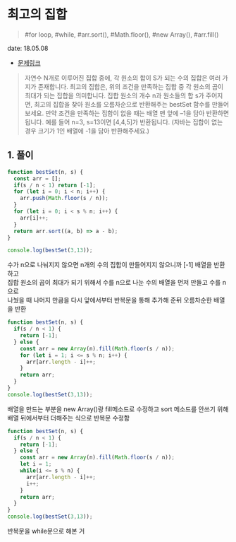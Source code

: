 # 최고의 집합

> #for loop, #while, #arr.sort(), #Math.floor(), #new Array(), #arr.fill()

date: 18.05.08

* [문제링크](https://programmers.co.kr/learn/challenge_codes/39)

> 자연수 N개로 이루어진 집합 중에, 각 원소의 합이 S가 되는 수의 집합은 여러 가지가 존재합니다. 최고의 집합은, 위의 조건을 만족하는 집합 중 각 원소의 곱이 최대가 되는 집합을 의미합니다. 집합 원소의 개수 n과 원소들의 합 s가 주어지면, 최고의 집합을 찾아 원소를 오름차순으로 반환해주는 bestSet 함수를 만들어 보세요. 만약 조건을 만족하는 집합이 없을 때는 배열 맨 앞에 –1을 담아 반환하면 됩니다. 예를 들어 n=3, s=13이면 [4,4,5]가 반환됩니다.
(자바는 집합이 없는 경우 크기가 1인 배열에 -1을 담아 반환해주세요.)

## 1. 풀이

```js
function bestSet(n, s) {
  const arr = [];
  if(s / n < 1) return [-1];
  for (let i = 0; i < n; i++) {
    arr.push(Math.floor(s / n));
  } 
  for (let i = 0; i < s % n; i++) {
    arr[i]++;
  }
  return arr.sort((a, b) => a - b);
}

console.log(bestSet(3,13));
```
수가 n으로 나눠지지 않으면 n개의 수의 집합이 만들어지지 않으니까 [-1] 배열을 반환하고  
집합 원소의 곱이 최대가 되기 위해서 수를 n으로 나눈 수의 배열을 먼저 만들고 수를 n으로  
나눴을 때 나머지 만큼을 다시 앞에서부터 반복문을 통해 추가해 준뒤 오름차순한 배열을 반환

```js
function bestSet(n, s) {
  if(s / n < 1) {
    return [-1];
  } else {
    const arr = new Array(n).fill(Math.floor(s / n));
    for (let i = 1; i <= s % n; i++) {
      arr[arr.length - i]++;
    }
    return arr;
  }
}
console.log(bestSet(3,13));
```
배열을 만드는 부분을 new Array()랑 fill메소드로 수정하고 sort 메소드를 안쓰기 위해 배열 뒤에서부터 더해주는 식으로 반복문 수정함

```js
function bestSet(n, s) {
  if(s / n < 1) {
    return [-1];
  } else {
    const arr = new Array(n).fill(Math.floor(s / n));
    let i = 1;
    while(i <= s % n) {
      arr[arr.length - i]++;
      i++;
    }
    return arr;
  }
}
console.log(bestSet(3,13));
```
반복문을 while문으로 해본 거